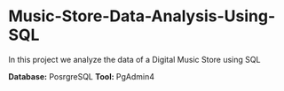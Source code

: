 # Music-Store-Data-Analysis-Using-SQL
In this project we analyze the data of a Digital Music Store using SQL


**Database:** PosrgreSQL
**Tool:** PgAdmin4

